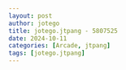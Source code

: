 ```yaml
---
layout: post
author: jotego
title: jotego.jtpang - 5807525
date: 2024-10-11
categories: [Arcade, jtpang]
tags: [jotego.jtpang]
---
```


